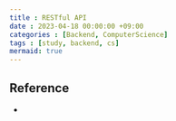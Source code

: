 ```yaml
---
title : RESTful API
date : 2023-04-18 00:00:00 +09:00
categories : [Backend, ComputerScience]
tags : [study, backend, cs] 
mermaid: true
---
```



## Reference
- 